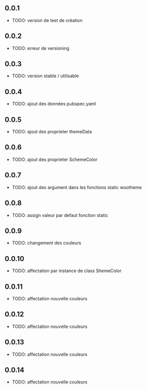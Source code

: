 ## 0.0.1  

* TODO: version de test de création  

## 0.0.2   

* TODO: erreur de versioning  

## 0.0.3  

* TODO: version stable / utilisable  

## 0.0.4  

* TODO: ajout des données pubspec.yaml  

## 0.0.5  

* TODO: ajout des proprieter themeData

## 0.0.6  

* TODO: ajout des proprieter SchemeColor  

## 0.0.7  

* TODO: ajout des argument dans les fonctions static wootheme

## 0.0.8  

* TODO: assign valeur par defaut fonction static  

## 0.0.9  

* TODO: changement des couleurs

## 0.0.10  

* TODO: affectation par instance de class ShemeColor

## 0.0.11  

* TODO: affectation nouvelle couleurs

## 0.0.12  

* TODO: affectation nouvelle couleurs

## 0.0.13 

* TODO: affectation nouvelle couleurs

## 0.0.14 

* TODO: affectation nouvelle couleurs